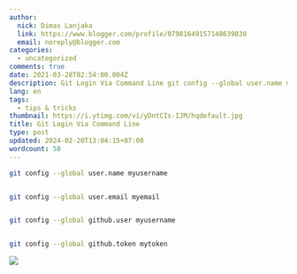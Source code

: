 ```yaml
---
author:
  nick: Dimas Lanjaka
  link: https://www.blogger.com/profile/07981649157148639830
  email: noreply@blogger.com
categories:
  - uncategorized
comments: true
date: 2021-03-28T02:54:00.004Z
description: Git Login Via Command Line git config --global user.name myusernamegit config --global user.email myemailgit config --global github.user myusernamegit config --
lang: en
tags:
  - tips & tricks
thumbnail: https://i.ytimg.com/vi/yDntCIs-IJM/hqdefault.jpg
title: Git Login Via Command Line
type: post
updated: 2024-02-20T13:04:15+07:00
wordcount: 50
---
```


```bash
git config --global user.name myusername


git config --global user.email myemail


git config --global github.user myusername


git config --global github.token mytoken
```

[![](https://i.ytimg.com/vi/yDntCIs-IJM/hqdefault.jpg)](https://i.ytimg.com/vi/yDntCIs-IJM/hqdefault.jpg)